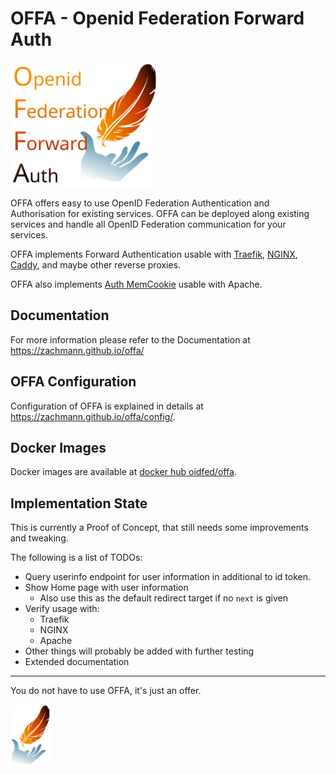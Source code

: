 # OFFA - Openid Federation Forward Auth

<img alt="logo" height="200" src="logos/offa-text.svg"/>

OFFA offers easy to use OpenID Federation Authentication and Authorisation for existing services.
OFFA can be deployed along existing services and handle all OpenID Federation communication for your services.

OFFA implements Forward Authentication usable with
[Traefik](https://doc.traefik.io/traefik/middlewares/http/forwardauth/),
[NGINX](https://docs.nginx.com/nginx/admin-guide/security-controls/configuring-subrequest-authentication/),
[Caddy](https://caddyserver.com/docs/caddyfile/directives/forward_auth),
and maybe other reverse proxies.

OFFA also implements [Auth MemCookie](https://zenprojects.github.io/Apache-Authmemcookie-Module/) usable with Apache.


## Documentation

For more information please refer to the Documentation at https://zachmann.github.io/offa/



## OFFA Configuration

Configuration of OFFA is explained in details at
https://zachmann.github.io/offa/config/.



## Docker Images

Docker images are available at [docker hub oidfed/offa](https://hub.docker.com/r/oidfed/offa/tags).

## Implementation State

This is currently a Proof of Concept, that still needs some improvements and tweaking.

The following is a list of TODOs:

- Query userinfo endpoint for user information in additional to id token.
- Show Home page with user information
    - Also use this as the default redirect target if no `next` is given
- Verify usage with:
    - Traefik
    - NGINX
    - Apache
- Other things will probably be added with further testing
- Extended documentation

---
You do not have to use OFFA, it's just an offer.

<img alt="logo" height="100" src="logos/offa.svg"/>
